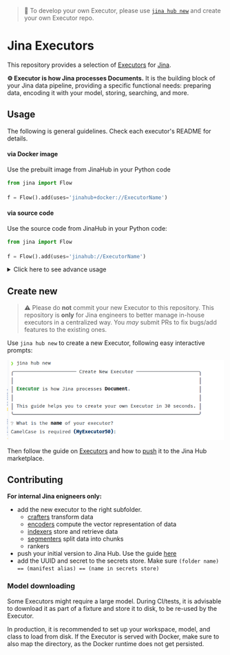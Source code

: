 > 🧭 To develop your own Executor, please use [`jina hub new`](#create-new) and create your own Executor repo.

# Jina Executors

This repository provides a selection of [Executors](https://github.com/jina-ai/jina/blob/master/.github/2.0/cookbooks/Executor.md) for [Jina](https://github.com/jina-ai/jina).

**⚙️ Executor is how Jina processes Documents.** It is the building block of your Jina data pipeline, providing a specific functional needs: preparing data, encoding it with your model, storing, searching, and more.


## Usage

The following is general guidelines. Check each executor's README for details.

#### via Docker image

Use the prebuilt image from JinaHub in your Python code 

```python
from jina import Flow
	
f = Flow().add(uses='jinahub+docker://ExecutorName')
```

#### via source code

Use the source code from JinaHub in your Python code:

```python
from jina import Flow
	
f = Flow().add(uses='jinahub://ExecutorName')
```

<details>
<summary>Click here to see advance usage</summary>
	
### Via Pypi

1. Install the `executors` package.

	```bash
	pip install git+https://github.com/jina-ai/executors/
	```

1. Use `executors` in your code

   ```python
   from jina import Flow
   from jinahub.type.subtype.ExecutorName import ExecutorName
   
   f = Flow().add(uses=ExecutorName)
   ```


### Via Docker

1. Clone the repo and build the docker image

	```shell
	git clone https://github.com/jina-ai/executors
	cd executors/type/subtype
	docker build -t executor-image .
	```

1. Use `executor-image` in your code

	```python
	from jina import Flow
	
	f = Flow().add(uses='docker://executor-image:latest')
	```

</details>

## Create new

> ⚠️ Please do **not** commit your new Executor to this repository. This repository is **only** for Jina engineers to better manage in-house executors in a centralized way. You *may* submit PRs to fix bugs/add features to the existing ones.

Use `jina hub new` to create a new Executor, following easy interactive prompts:

![jina_hub_new](./.github/img/hub_new.png)

Then follow the guide on [Executors](https://github.com/jina-ai/jina/blob/master/.github/2.0/cookbooks/Executor.md) and how to [push](https://github.com/jina-ai/jina/blob/master/.github/2.0/cookbooks/Hubble.md) it to the Jina Hub marketplace.
	
## Contributing

**For internal Jina enigneers only:**

- add the new executor to the right subfolder.
	- [crafters](./jinahub/crafters) transform data
	- [encoders](./jinahub/encoders) compute the vector representation of data
	- [indexers](./jinahub/indexers) store and retrieve data
	- [segmenters](./jinahub/segmenters) split data into chunks  
	- rankers
- push your initial version to Jina Hub. Use the guide [here](https://github.com/jina-ai/jina/blob/master/.github/2.0/cookbooks/Hubble.md#2-push-and-pull-cli)
- add the UUID and secret to the secrets store. Make sure `(folder name) == (manifest alias) == (name in secrets store)` 

### Model downloading

Some Executors might require a large model. During CI/tests, it is advisable to download it as part of a fixture and store it to disk, to be re-used by the Executor.

In production, it is recommended to set up your workspace, model, and class to load from disk. If the Executor is served with Docker, make sure to also map the directory, as the Docker runtime does not get persisted.
